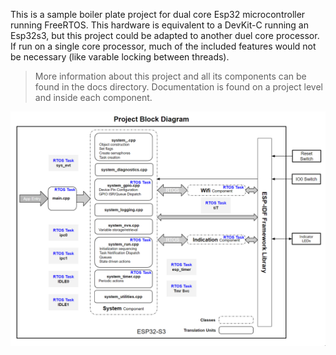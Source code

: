 This is a sample boiler plate project for dual core Esp32 microcontroller running FreeRTOS.  This hardware is equivalent to a DevKit-C running an Esp32s3, but this project could be adapted
to another duel core processor.   If run on a single core processor, much of the included features would not be necessary (like varable locking between threads).

>More information about this project and all its components can be found in the docs directory.   Documentation is found on a project level and inside each component.

![system_block](./docs/images/project_block.png)